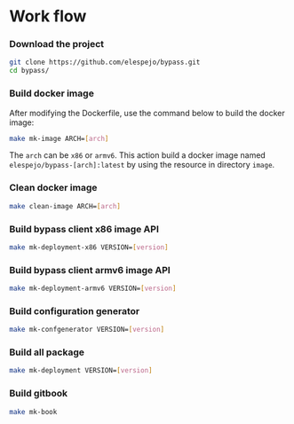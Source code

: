 # Work flow
### Download the project
```bash
git clone https://github.com/elespejo/bypass.git
cd bypass/
```

### Build docker image 
After modifying the Dockerfile, use the command below to build the docker  image:
```bash
make mk-image ARCH=[arch]
```
The `arch` can be `x86` or `armv6`.
This action build a docker image named `elespejo/bypass-[arch]:latest` by using the resource in directory `image`.

### Clean docker image 
```bash
make clean-image ARCH=[arch]
```

### Build bypass client x86 image API
```bash
make mk-deployment-x86 VERSION=[version]
```

### Build bypass client armv6 image API
```bash
make mk-deployment-armv6 VERSION=[version]
```

### Build configuration generator
```bash
make mk-confgenerator VERSION=[version]
```

### Build all package
```bash
make mk-deployment VERSION=[version]
```

### Build gitbook
```bash
make mk-book
```